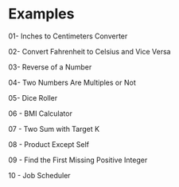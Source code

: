 # Examples
01- Inches to Centimeters Converter

02- Convert Fahrenheit to Celsius and Vice Versa

03- Reverse of a Number

04-  Two Numbers Are Multiples or Not

05- Dice Roller

06 - BMI Calculator

07 - Two Sum with Target K

08 - Product Except Self

09 - Find the First Missing Positive Integer

10 - Job Scheduler
